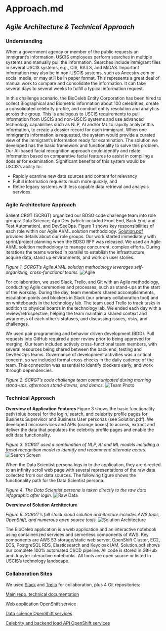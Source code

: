 # Approach.md

## _Agile Architecture & Technical Approach_
### Understanding
When a government agency or member of the public requests an immigrant’s information, USCIS employees perform searches in multiple systems and manually pull the information. Searches include immigrant files in several USCIS systems, e.g., CIS, RAILS, and MiDAS. Important information may also be in non-USCIS systems, such as Ancestry.com or social media, or may still be in paper format. This represents a great deal of manual work to compare and consolidate the information. It can take several days to several weeks to fulfill a typical information request.

In this challenge scenario, the BioCeleb Entity Corporation has been hired to collect Biographical and Biometric information about 100 celebrities, create a consolidated celebrity profile, and conduct entity resolution and analytics across the group. This is analogous to USCIS requirements to pull information from USCIS and non-USCIS systems and use advanced technology capabilities such as NLP, AI and/or ML to rapidly analyze this information, to create a dossier record for each immigrant. When one immigrant’s information is requested, the system would provide a curated view of the immigrant’s information ready for examination. The solution we developed has the basic framework and functionality to solve this problem. Our AI-based facial recognition approach could identify and relate information based on comparative facial features to assist in compiling a dossier for examination. Significant benefits of this system would be USCIS’s ability to:

* Rapidly examine new data sources and content for relevancy
* Fulfill information requests much more quickly, and
* Retire legacy systems with less capable data retrieval and analysis services.

### Agile Architecture Approach
Salient CRGT (SCRGT) organized our BDSO code challenge team into role groups: Data Science, App Dev (which included Front End, Back End, and Test Automation), and DevSecOps. Figure 1 shows key responsibilities of each role within our Agile AI/ML solution methodology. [Solution.pdf](<./docs/Solution.pdf>) provides details about our role groups. Our work started immediately with sprint/project planning when the BDSO RFP was released. We used an Agile AI/ML solution methodology to manage concurrent, complex efforts. During iterations the teams worked in parallel to establish the infrastructure, acquire data, stand up environments, and work on user stories.

*Figure 1. SCRGT’s Agile AI/ML solution methodology leverages self-organizing, cross-functional teams.*
![Agile](<./img/6818_07_01_Agile%20AI-ML%20Solution%20Methodology.png>)

For collaboration, we used Slack, Trello, and Git with an Agile methodology, conducting Agile ceremonies and processes, such as stand-ups at the start of the workday. During the day, team members shared accomplishments, escalation points and blockers in Slack (our primary collaboration tool) and on whiteboards in the technology lab. The team used Trello to track tasks in addition to physical boards in the technology lab. We ended each day with a review/retrospective, helping the team maintain a shared context and awareness of each other’s statuses, and discussing issues, risks, and challenges.

We used pair programming and behavior driven development (BDD). Pull requests into GitHub required a peer review prior to being approved for merging. Our team included actively cross-functional team members, with several resources being shared between the back end, testing and DevSecOps teams. Governance of development activities was a critical concern, so we included formal cross checks in the daily cadence of the team. This connection was essential to identify blockers early, and work through dependencies.

*Figure 2. SCRGT’s code challenge team communicated during morning stand-ups, afternoon stand-downs, and demos.*
![Team Photo](<./img/BDSO%20Team%20in%20Tech%20Lab.jpg>)

### Technical Approach
**Overview of Application Features**
Figure 3 shows the basic functionality path (blue boxes) for the login, search, and celebrity profile pages for Business Supervisor and Business User personas (see Solution.pdf). We developed microservices and APIs (orange boxes) to access, extract and deliver the data that populates the celebrity profile pages and enable the edit data functionality.

*Figure 3. SCRGT used a combination of NLP, AI and ML models including a facial recognition model to identify and recommend alternate actors.*
![Search Screen](<./img/6818_19_01_Search%20Screen%20Functionality%20and%20APIs.png>)

When the Data Scientist persona logs in to the application, they are directed to an infinity scroll web page with several representations of the raw data collected from our data sources. The following figure shows the functionality path for the Data Scientist persona.

*Figure 4. The Data Scientist persona is taken directly to the raw data infographic after login.*
![Raw Data](<./img/6818_18_01_Raw%20Data%20Screen%20and%20APIs.png>)


**Overview of Solution Architecture**

*Figure 6. SCRGT’s full stack cloud solution architecture includes AWS tools, OpenShift, and numerous open source tools.*
![Solution Architecture](<./img/6818_17_01_Full%20Stack%20Cloud%20Solution%20Architecture.png>)


The BioCeleb application is a web application and an interactive notebook using containerized services and serverless components of AWS. Key components are AWS S3 storage/static web server, OpenShift Cluster, EC2, ECS, PostgreSQL RDS, Elasticsearch and Keycloak IAM.  Solution.pdf shows our complete 100% automated CI/CD pipeline. All code is stored in GitHub and Jupyter interactive notebooks. All tools are open source or listed in USCIS’s technology landscape.

### Collaboration Sites

We used [Slack](<./docs/scrgt-bdso_Slack_export_Aug_16_2019-Sep_15_2019.zip>) and [Trello](<./docs/BDSO_Trello.json>) for collaboration, plus 4 Git repositories:

[Main repo, technical documentation](https://github.com/SalientCRGT/scrgt-bdso-cc-startup)

[Web application OpenShift service](https://github.com/SalientCRGT/scrgt-bdso-cc-frontend)

[Data science OpenShift services](https://github.com/SalientCRGT/scrgt-bdso-cc-datascience)

[Celebrity and backend load API OpenShift services](https://github.com/SalientCRGT/scrgt-bdso-cc-ms-celebrity)
